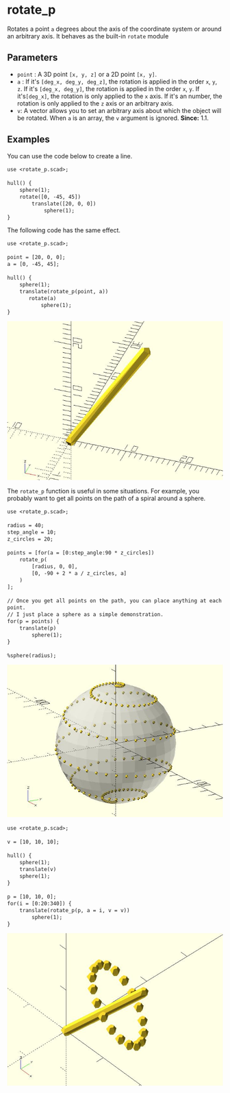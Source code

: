 # rotate_p

Rotates a point `a` degrees about the axis of the coordinate system or around an arbitrary axis. It behaves as the built-in `rotate` module

## Parameters

- `point` : A 3D point `[x, y, z]` or a 2D point `[x, y]`.
- `a` : If it's `[deg_x, deg_y, deg_z]`, the rotation is applied in the order `x`, `y`, `z`. If it's `[deg_x, deg_y]`, the rotation is applied in the order `x`, `y`.  If it's`[deg_x]`, the rotation is only applied to the `x` axis. If it's an number, the rotation is only applied to the `z` axis or an arbitrary axis.
- `v`: A vector allows you to set an arbitrary axis about which the object will be rotated. When `a` is an array, the `v` argument is ignored. **Since:** 1.1.

## Examples
    
You can use the code below to create a line.

    use <rotate_p.scad>;

	hull() {
	    sphere(1);
	    rotate([0, -45, 45]) 
	        translate([20, 0, 0]) 
	            sphere(1);   
	}  

The following code has the same effect.

    use <rotate_p.scad>;

	point = [20, 0, 0];
	a = [0, -45, 45];
	
	hull() {
	    sphere(1);
	    translate(rotate_p(point, a))    
	       rotate(a)  
	           sphere(1);   
	}  

![rotate_p](images/lib-rotate_p-1.JPG)

The `rotate_p` function is useful in some situations. For example, you probably want to get all points on the path of a spiral around a sphere. 

    use <rotate_p.scad>;

	radius = 40;
	step_angle = 10;
	z_circles = 20;
	
	points = [for(a = [0:step_angle:90 * z_circles]) 
	    rotate_p(
	        [radius, 0, 0], 
	        [0, -90 + 2 * a / z_circles, a]
	    )
	];
	
	// Once you get all points on the path, you can place anything at each point.
	// I just place a sphere as a simple demonstration.
	for(p = points) {
	    translate(p) 
	        sphere(1);
	}
	
	%sphere(radius);

![rotate_p](images/lib-rotate_p-2.JPG)

	use <rotate_p.scad>;

	v = [10, 10, 10];

	hull() {
		sphere(1);
		translate(v)
		sphere(1);   
	}

	p = [10, 10, 0];
	for(i = [0:20:340]) {
		translate(rotate_p(p, a = i, v = v)) 
			sphere(1);  
	}
	
![rotate_p](images/lib-rotate_p-3.JPG)